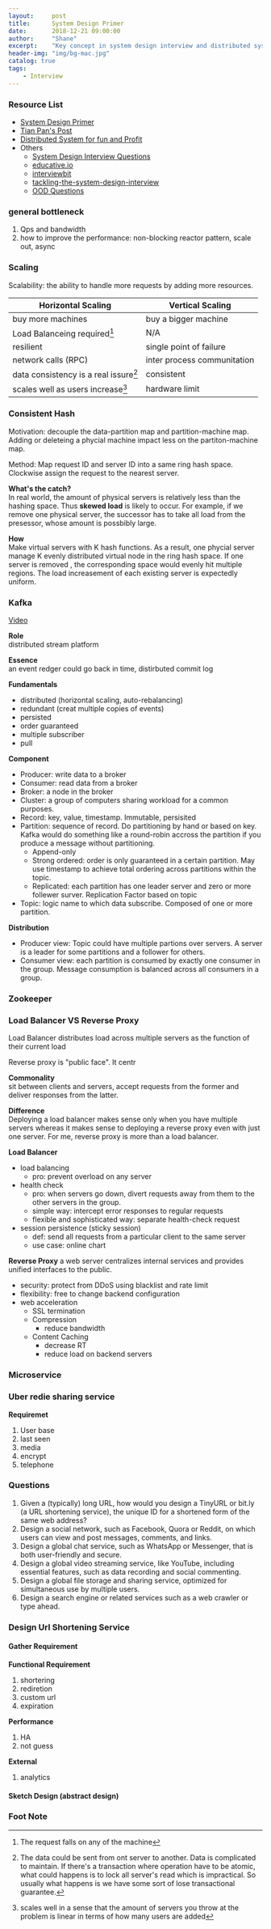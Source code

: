 ```yaml
---
layout:     post
title:      System Design Primer
date:       2018-12-21 09:00:00
author:     "Shane"
excerpt:    "Key concept in system design interview and distributed system"
header-img: "img/bg-mac.jpg"
catalog: true
tags:
    - Interview
---
```


### Resource List
- [System Design Primer](https://github.com/donnemartin/system-design-primer)
- [Tian Pan's Post](https://puncsky.com/hacking-the-software-engineer-interview)
- [Distributed System for fun and Profit](http://book.mixu.net/distsys)
- Others
    - [System Design Interview Questions](http://blog.gainlo.co/index.php/category/system-design-interview-questions/)
    - [educative.io](https://www.educative.io/collection/page/5668639101419520/5649050225344512/5668600916475904)
    - [interviewbit](https://www.interviewbit.com/courses/system-design/topics/storage-scalability/)
    - [tackling-the-system-design-interview](https://cternus.net/blog/2018/01/26/tackling-the-system-design-interview/)
    - [OOD Questions](https://www.careercup.com/page?pid=object-oriented-design-interview-questions&n=1)

### general bottleneck
1. Qps and bandwidth
2. how to improve the performance: non-blocking reactor pattern, scale out, async

### Scaling

Scalability: the ability to handle more requests by adding more resources.

| Horizontal Scaling | Vertical Scaling|
|------------------|-------------------|
|buy more machines|buy a bigger machine|
|Load Balanceing required[^1]|N/A|
|resilient|single point of failure|
|network calls (RPC)|inter process communitation|
|data consistency is a real issure[^2]|consistent|
|scales well as users increase[^3] |hardware limit|

[^1]: The request falls on any of the machine

[^2]: The data could be sent from ont server to another. Data is complicated to maintain. If there's a transaction where operation have to be atomic, what could happens is to lock all server's read which is impractical. So usually what happens is we have some sort of lose transactional guarantee.

[^3]: scales well in a sense that the amount of servers you throw at the problem is linear in terms of how many users are added

### Consistent Hash
Motivation: decouple the data-partition map and partition-machine map. Adding or deleteing a phycial machine impact less on the partiton-machine map.

Method: Map request ID and server ID into a same ring hash space. Clockwise assign the request to the nearest server. 

**What's the catch?**  
In real world, the amount of physical servers is relatively less than the hashing space. Thus **skewed load** is likely to occur. For example, if we remove one physical server, the successor has to take all load from the presessor, whose amount is possbibly large.

**How**  
Make virtual servers with K hash functions. As a result, one phycial server manage K evenly distributed virtual node in the ring hash space. If one server is removed , the corresponding space would evenly hit multiple regions. The load increasement of each existing server is expectedly uniform.

### Kafka
[Video](https://www.youtube.com/watch?v=UEg40Te8pnE&t=1609s) 

**Role**  
distributed stream platform

**Essence**  
an event redger could go back in time, distirbuted commit log

**Fundamentals**
- distributed (horizontal scaling, auto-rebalancing)
- redundant (creat multiple copies of events)
- persisted
- order guaranteed
- multiple subscriber
- pull

**Component**
- Producer: write data to a broker
- Consumer: read data from a broker
- Broker: a node in the broker
- Cluster: a group of computers sharing workload for a common purposes.
- Record: key, value, timestamp. Immutable, persisited
- Partition: sequence of record. Do partitioning by hand or based on key. Kafka would do something like a round-robin accross the partition if you produce a message without partitioning.
    - Append-only
    - Strong ordered: order is only guaranteed in a certain partition. May use timestamp to achieve total ordering across partitions within the topic.
    - Replicated: each partition has one leader server and zero or more follewer surver. Replication Factor based on topic
- Topic: logic name to which data subscribe. Composed of one or more partition.

**Distribution**
- Producer view: Topic could have multiple partions over servers. A server is a leader for some partitions and a follower for others.
- Consumer view: each partition is consumed by exactly one consumer in the group. Message consumption is balanced across all consumers in a group. 

### Zookeeper

### Load Balancer VS Reverse Proxy

Load Balancer distributes load across multiple servers as the function of their current load

Reverse proxy is "public face". It centr

**Commonality**  
sit between clients and servers, accept requests from the former and deliver responses from the latter.

**Difference**  
Deploying a load balancer makes sense only when you have multiple servers whereas it makes sense to deploying a reverse proxy even with just one server. For me, reverse proxy is more than a load balancer.

**Load Balancer**
- load balancing
    - pro: prevent overload on any server
- health check
    - pro: when servers go down, divert requests away from them to the other servers in the group.
    - simple way: intercept error responses to regular requests
    - flexible and sophisticated way: separate health-check request
- session persistence (sticky session)
    - def: send all requests from a particular client to the same server
    - use case: online chart

**Reverse Proxy**
a web server centralizes internal services and provides unified interfaces to the public.
- security: protect from DDoS using blacklist and  rate limit
- flexibility: free to change backend configuration
 - web acceleration
    - SSL termination
    - Compression
        - reduce bandwidth
    - Content Caching
        - decrease RT
        - reduce load on backend servers

### Microservice

### Uber redie sharing service

**Requiremet**  
1. User base
2. last seen
3. media
4. encrypt
5. telephone

### Questions
1. Given a (typically) long URL, how would you design a TinyURL or bit.ly (a URL shortening service), the unique ID for a shortened form of the same web address?
2. Design a social network, such as Facebook, Quora or Reddit, on which users can view and post messages, comments, and links.
3. Design a global chat service, such as WhatsApp or Messenger, that is both user-friendly and secure.
4. Design a global video streaming service, like YouTube, including essential features, such as data recording and social commenting.
5. Design a global file storage and sharing service, optimized for simultaneous use by multiple users.
6. Design a search engine or related services such as a web crawler or type ahead.


### Design Url Shortening Service
#### Gather Requirement

**Functional Requirement**
1. shortering
2. rediretion
3. custom url
4. expiration

**Performance**
1. HA
2. not guess

**External**
1. analytics

#### Sketch Design (abstract design)


### Foot Note





